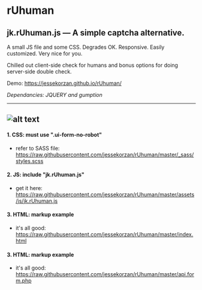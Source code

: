 # rUhuman
## jk.rUhuman.js &mdash; A simple captcha alternative. 
A small JS file and some CSS. Degrades OK. Responsive. Easily customized. Very nice for you.

Chilled out client-side check for humans and bonus options for doing server-side double check.

Demo: https://jessekorzan.github.io/rUhuman/

_Dependancies: JQUERY and gumption_

---

![alt text](https://github.com/jessekorzan/rUhuman/blob/master/assets/img/pMm2ycJPxl.gif "diagram")
---
#### 1. CSS: must use ".ui-form-no-robot"
- refer to SASS file: https://raw.githubusercontent.com/jessekorzan/rUhuman/master/_sass/styles.scss

#### 2. JS: include "jk.rUhuman.js"
- get it here: https://raw.githubusercontent.com/jessekorzan/rUhuman/master/assets/js/jk.rUhuman.js

#### 3. HTML: markup example
- it's all good: https://raw.githubusercontent.com/jessekorzan/rUhuman/master/index.html

#### 3. HTML: markup example
- it's all good: https://raw.githubusercontent.com/jessekorzan/rUhuman/master/api.form.php
